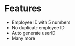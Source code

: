 # Features
- Employee ID with 5 numbers
- No duplicate employee ID
- Auto generate userID
- Many more

